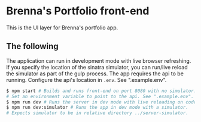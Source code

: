 # Brenna's Portfolio front-end

This is the UI layer for Brenna's portfolio app.

## The following

The application can run in development mode with live browser refreshing. If you specify the location
of the sinatra simulator, you can run/live reload the simulator as part of the gulp process. The app
requires the api to be running. Configure the api's location in `.env`. See ".example.env".

```bash
$ npm start # Builds and runs front-end on port 8080 with no simulator.
# Set an environment variable to point to the api. See ".example.env".
$ npm run dev # Runs the server in dev mode with live reloading on code changes and browser refreshing.
$ npm run dev:simulator # Runs the app in dev mode with a simulator.
# Expects simulator to be in relative directory ../server-simulator.
```
